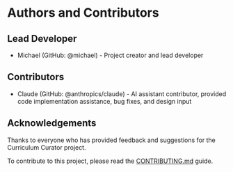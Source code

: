 # Authors and Contributors

## Lead Developer
- Michael (GitHub: @michael) - Project creator and lead developer

## Contributors
- Claude (GitHub: @anthropics/claude) - AI assistant contributor, provided code implementation assistance, bug fixes, and design input

## Acknowledgements
Thanks to everyone who has provided feedback and suggestions for the Curriculum Curator project.

To contribute to this project, please read the [CONTRIBUTING.md](CONTRIBUTING.md) guide.

